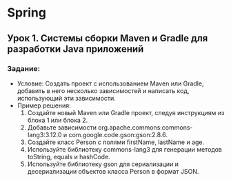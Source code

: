 # Spring
## Урок 1. Системы сборки Maven и Gradle для разработки Java приложений
### Задание:
* Условие:
Создать проект с использованием Maven или Gradle, добавить в него несколько 
зависимостей и написать код, использующий эти зависимости.
* Пример решения:
  1. Создайте новый Maven или Gradle проект, следуя инструкциям из блока 1 или блока 2.
  2. Добавьте зависимости org.apache.commons:commons-lang3:3.12.0 и com.google.code.gson:gson:2.8.6.
  3. Создайте класс Person с полями firstName, lastName и age.
  4. Используйте библиотеку commons-lang3 для генерации методов toString, equals и hashCode.
  5. Используйте библиотеку gson для сериализации и десериализации объектов класса Person в формат JSON.